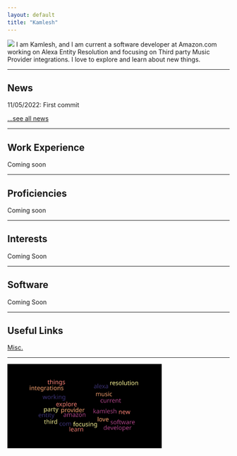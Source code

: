 ```yaml
---
layout: default
title: "Kamlesh"
---
```



<img class="profile-picture" src="https://kamleshkc2002.github.io/assets/img/logo.jpg"> I am Kamlesh, and I am current a software developer at Amazon.com working on Alexa Entity Resolution and focusing on Third party Music Provider integrations. I love to explore and learn about new things.


---

## News

11/05/2022: First commit   

[...see all news](./news)

---



## Work Experience

Coming soon

---

## Proficiencies

Coming soon

---

## Interests

Coming Soon

---

## Software

Coming Soon

---

## Useful Links

[//]: # ([Machine Learning System Resources]&#40;https://www.bodunhu.com/blog/posts/machine-learning-system-resources/&#41;  )

[//]: # ([UTNS Lab]&#40;https://utns.cs.utexas.edu/&#41;  )

[//]: # ([SCEA Lab]&#40;https://github.com/utcs-scea&#41;  )

[//]: # ([Laboratory for Advanced Systems Research]&#40;https://www.cs.utexas.edu/lasr/&#41;  )
[Misc.](/misc)  

[//]: # ([Notes]&#40;https://pages.github.austin.utexas.edu/bh28324/notes/&#41;)

---

<img style="width:350px;" src="/assets/img/wordcloud.svg"/>
